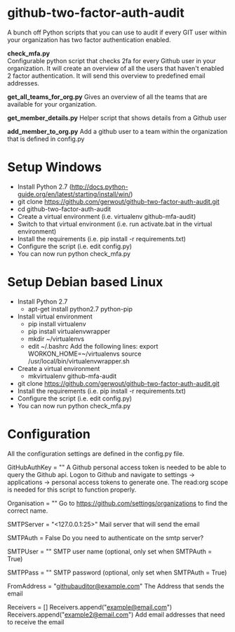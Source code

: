 github-two-factor-auth-audit
============================
A bunch off Python scripts that you can use to audit if every GIT user within your organization has two factor authentication enabled.

**check_mfa.py**    
Configurable python script that checks 2fa for every Github user in your organization.
It will create an overview of all the users that haven't enabled 2 factor authentication.
It will send this overview to predefined email addresses.

**get_all_teams_for_org.py**
Gives an overview of all the teams that are available for your organization.

**get_member_details.py**
Helper script that shows details from a Github user

**add_member_to_org.py**
Add a github user to a team within the organization that is defined in config.py

Setup Windows
=============
- Install Python 2.7 (http://docs.python-guide.org/en/latest/starting/install/win/)
- git clone https://github.com/gerwout/github-two-factor-auth-audit.git
- cd github-two-factor-auth-audit
- Create a virtual environment (i.e. virtualenv github-mfa-audit)
- Switch to that virtual environment (i.e. run activate.bat in the virtual environment)
- Install the requirements (i.e. pip install -r requirements.txt)
- Configure the script (i.e. edit config.py)
- You can now run python check_mfa.py

Setup Debian based Linux
========================
- Install Python 2.7
    -   apt-get install python2.7 python-pip
- Install virtual environment
    -   pip install virtualenv
    -   pip install virtualenvwrapper
    -   mkdir ~/virtualenvs
    -   edit ~/.bashrc
    Add the following lines:
    export WORKON_HOME=~/virtualenvs
    source /usr/local/bin/virtualenvwrapper.sh
- Create a virtual environment
    - mkvirtualenv github-mfa-audit
- git clone https://github.com/gerwout/github-two-factor-auth-audit.git
- Install the requirements (i.e. pip install -r requirements.txt)
- Configure the script (i.e. edit config.py)
- You can now run python check_mfa.py

Configuration
=============
All the configuration settings are defined in the config.py file.

GitHubAuthKey = "<oauth token>"
A Github personal access token is needed to be able to query the Github api.
Logon to Github and navigate to settings -> applications -> personal access tokens to generate one.
The read:org scope is needed for this script to function properly.

Organisation = "<Name of the organisation>"
Go to https://github.com/settings/organizations to find the correct name.

SMTPServer = "<127.0.0.1:25>"
Mail server that will send the email

SMTPAuth = False
Do you need to authenticate on the smtp server?

SMTPUser = "<user name>"
SMTP user name (optional, only set when SMTPAuth = True)

SMTPPass = "<password>"
SMTP password (optional, only set when SMTPAuth = True)

FromAddress = "githubauditor@example.com"
The Address that sends the email

Receivers = []
Receivers.append("example@email.com")
Receivers.append("example2@email.com")
Add email addresses that need to receive the email


